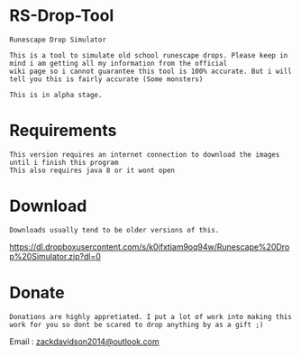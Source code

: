 RS-Drop-Tool
============

	Runescape Drop Simulator

	This is a tool to simulate old school runescape drops. Please keep in mind i am getting all my information from the official
	wiki page so i cannot guarantee this tool is 100% accurate. But i will tell you this is fairly accurate (Some monsters)

	This is in alpha stage.

Requirements
============
	This version requires an internet connection to download the images until i finish this program
	This also requires java 8 or it wont open

Download
============
	Downloads usually tend to be older versions of this. 
https://dl.dropboxusercontent.com/s/k0ifxtiam9oq94w/Runescape%20Drop%20Simulator.zip?dl=0

Donate
============
	Donations are highly appretiated. I put a lot of work into making this work for you so dont be scared to drop anything by as a gift ;)
Email : zackdavidson2014@outlook.com